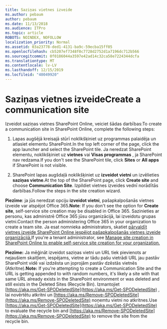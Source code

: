 ```yaml
---
title: Saziņas vietnes izveide
ms.author: pebaum
author: pebaum
ms.date: 11/13/2018
ms.audience: ITPro
ms.topic: article
ROBOTS: NOINDEX, NOFOLLOW
localization_priority: Normal
ms.assetid: 03a23778-ded1-4131-ba9c-59ecba15ff05
ms.openlocfilehash: cb5207ef7348f0c7728d2752d1a7196dc712b566
ms.sourcegitcommit: 0f0186044a3597e42ad14c32ca58e7224344dcfa
ms.translationtype: MT
ms.contentlocale: lv-LV
ms.lasthandoff: 12/15/2019
ms.locfileid: "40049920"
---
```

# <a name="create-a-communication-site"></a><span data-ttu-id="52655-102">Saziņas vietnes izveide</span><span class="sxs-lookup"><span data-stu-id="52655-102">Create a communication site</span></span>

<span data-ttu-id="52655-103">Izveidot saziņas vietnes SharePoint Online, veiciet šādas darbības:</span><span class="sxs-lookup"><span data-stu-id="52655-103">To create a communication site in SharePoint Online, complete the following steps:</span></span> 
  
1. <span data-ttu-id="52655-104">Lapas augšējā kreisajā stūrī noklikšķiniet uz programmas palaidēja un atlasiet elementu SharePoint.</span><span class="sxs-lookup"><span data-stu-id="52655-104">In the top left corner of the page, click the app launcher and select the SharePoint tile.</span></span> <span data-ttu-id="52655-105">Ja neredzat SharePoint elementu, noklikšķiniet uz **vietnes** vai **Visas programmas** , ja SharePoint nav redzama.</span><span class="sxs-lookup"><span data-stu-id="52655-105">If you don't see the SharePoint tile, click **Sites** or **All apps** if SharePoint is not visible.</span></span> 
    
2. <span data-ttu-id="52655-106">SharePoint lapas augšdaļā noklikšķiniet uz **izveidot vietni** un izvēlieties **saziņas vietne**.</span><span class="sxs-lookup"><span data-stu-id="52655-106">At the top of the SharePoint page, click **Create site** and choose **Communication Site**.</span></span> <span data-ttu-id="52655-107">Izpildiet vietnes izveides vednī norādītās darbības.</span><span class="sxs-lookup"><span data-stu-id="52655-107">Follow the steps in the site creation wizard.</span></span> 
    
 <span data-ttu-id="52655-108">**Piezīme**: ja jūs neredzat opciju **izveidot vietni**, pašapkalpošanās vietnes izveide var atspējot Office 365.</span><span class="sxs-lookup"><span data-stu-id="52655-108">**Note**: If you don't see the option for **Create site**, self-service site creation may be disabled in Office 365.</span></span> <span data-ttu-id="52655-109">Sazinieties ar personu, kas administrē Office 365 jūsu organizācijā, lai izveidotu grupas vietni.</span><span class="sxs-lookup"><span data-stu-id="52655-109">Contact the person administering Office 365 in your organization to create a team site.</span></span> <span data-ttu-id="52655-110">Ja esat nomnieka administrators, skatiet [pārvaldīt vietnes izveide SharePoint Online iespējot pašapkalpošanās vietnes izveide organizācijā.](https://go.microsoft.com/fwlink/?linkid=2018780)</span><span class="sxs-lookup"><span data-stu-id="52655-110">If you're a tenant administrator, see [Manage site creation in SharePoint Online to enable self-service site creation for your organization.](https://go.microsoft.com/fwlink/?linkid=2018780)</span></span>
  
 <span data-ttu-id="52655-111">**Piezīme:** Ja mēģināt izveidot saziņas vietni un URL tiek pievienots ar nejaušiem skaitļiem, iespējams, vietne ar tādu pašu vietrādi URL jau pastāv SharePoint vidē vai izdzēsta un joprojām pastāv dzēstās vietnēs (Atkritne).</span><span class="sxs-lookup"><span data-stu-id="52655-111">**Note:** If you're attempting to create a Communication Site and the URL is getting appended to with random numbers, it's likely a site with that same URL already exists in the SharePoint environment or was deleted and still exists in the Deleted Sites (Recycle Bin).</span></span> <span data-ttu-id="52655-112">Izmantojiet [https://aka.ms/Get-SPODeletedSite](https://aka.ms/Get-SPODeletedSite) , lai novērtētu atkritni un [https://aka.ms/Remove-SPODeletedSite](https://aka.ms/Remove-SPODeletedSite) noņemtu vietni no atkritnes.</span><span class="sxs-lookup"><span data-stu-id="52655-112">Use [https://aka.ms/Get-SPODeletedSite](https://aka.ms/Get-SPODeletedSite) to evaluate the recycle bin and [https://aka.ms/Remove-SPODeletedSite](https://aka.ms/Remove-SPODeletedSite) to remove the site from the recycle bin.</span></span> 
  

